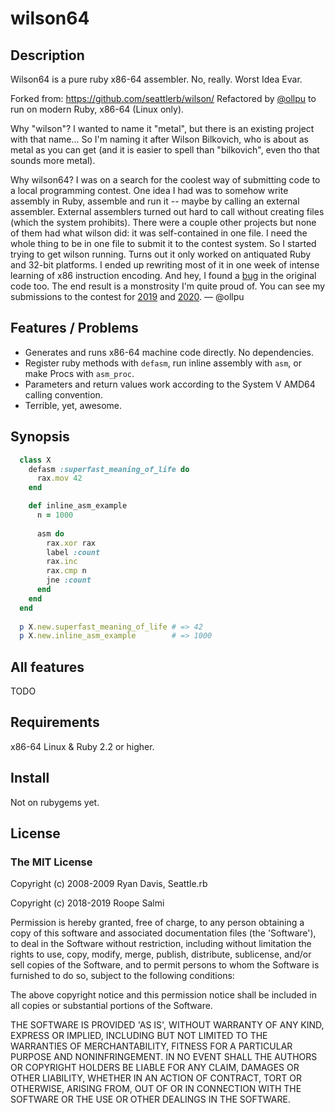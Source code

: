 # wilson64

## Description

Wilson64 is a pure ruby x86-64 assembler. No, really. Worst Idea Evar.

Forked from: https://github.com/seattlerb/wilson/
Refactored by [@ollpu](https://github.com/ollpu) to run on modern Ruby, x86-64 (Linux only).

Why "wilson"? I wanted to name it "metal", but there is an existing
project with that name... So I'm naming it after Wilson Bilkovich, who
is about as metal as you can get (and it is easier to spell than
"bilkovich", even tho that sounds more metal).

Why wilson64? I was on a search for the coolest way of submitting code to a local programming contest.
One idea I had was to somehow write assembly in Ruby, assemble and run it -- maybe by calling an external assembler.
External assemblers turned out hard to call without creating files (which the system prohibits).
There were a couple other projects but none of them had what wilson did: it was self-contained in one file.
I need the whole thing to be in one file to submit it to the contest system. So I started trying to get wilson running.
Turns out it only worked on antiquated Ruby and 32-bit platforms. I ended up rewriting most of it in one week of
intense learning of x86 instruction encoding. And hey, I found a [bug](https://stackoverflow.com/questions/52522544/rbp-not-allowed-as-sib-base) in the original code too. The end result is a monstrosity I'm quite proud of.
You can see my submissions to the contest for [2019](https://cses.fi/214/scores/) and [2020](https://cses.fi/314/scores/).
— @ollpu

## Features / Problems

* Generates and runs x86-64 machine code directly. No dependencies.
* Register ruby methods with `defasm`, run inline assembly with `asm`, or make Procs with `asm_proc`.
* Parameters and return values work according to the System V AMD64 calling convention.
* Terrible, yet, awesome.

## Synopsis

```ruby
  class X
    defasm :superfast_meaning_of_life do
      rax.mov 42
    end

    def inline_asm_example
      n = 1000
  
      asm do
        rax.xor rax
        label :count
        rax.inc
        rax.cmp n
        jne :count
      end
    end
  end
  
  p X.new.superfast_meaning_of_life # => 42
  p X.new.inline_asm_example        # => 1000
```

## All features

TODO

## Requirements

x86-64 Linux & Ruby 2.2 or higher.

## Install

Not on rubygems yet.

## License

### The MIT License

Copyright (c) 2008-2009 Ryan Davis, Seattle.rb

Copyright (c) 2018-2019 Roope Salmi

Permission is hereby granted, free of charge, to any person obtaining
a copy of this software and associated documentation files (the
'Software'), to deal in the Software without restriction, including
without limitation the rights to use, copy, modify, merge, publish,
distribute, sublicense, and/or sell copies of the Software, and to
permit persons to whom the Software is furnished to do so, subject to
the following conditions:

The above copyright notice and this permission notice shall be
included in all copies or substantial portions of the Software.

THE SOFTWARE IS PROVIDED 'AS IS', WITHOUT WARRANTY OF ANY KIND,
EXPRESS OR IMPLIED, INCLUDING BUT NOT LIMITED TO THE WARRANTIES OF
MERCHANTABILITY, FITNESS FOR A PARTICULAR PURPOSE AND NONINFRINGEMENT.
IN NO EVENT SHALL THE AUTHORS OR COPYRIGHT HOLDERS BE LIABLE FOR ANY
CLAIM, DAMAGES OR OTHER LIABILITY, WHETHER IN AN ACTION OF CONTRACT,
TORT OR OTHERWISE, ARISING FROM, OUT OF OR IN CONNECTION WITH THE
SOFTWARE OR THE USE OR OTHER DEALINGS IN THE SOFTWARE.
